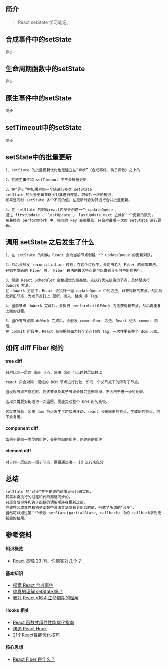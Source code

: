 ## 简介

> React setState 学习笔记。

## 合成事件中的setState

```
异步
```

## 生命周期函数中的setState

```
异步
```

## 原生事件中的setState

```
同步
```

## setTimeout中的setState

```
同步
```

## setState中的批量更新

```
1、setState 的批量更新优化也是建立在“异步”（合成事件、钩子函数）之上的

2、在原生事件和 setTimeout 中不会批量更新

3、在“异步”中如果对同一个值进行多次 setState ， 
setState 的批量更新策略会对其进行覆盖，取最后一次的执行，
如果是同时 setState 多个不同的值，在更新时会对其进行合并批量更新。

4、在 setState 的时候react内部会创建一个 updateQueue ，
通过 firstUpdate 、 lastUpdate 、 lastUpdate.next 去维护一个更新的队列，
在最终的 performWork 中，相同的 key 会被覆盖，只会对最后一次的 setState 进行更新。
```

## 调用 setState 之后发生了什么

```
1、在 setState 的时候，React 会为当前节点创建一个 updateQueue 的更新列队。

2、然后会触发 reconciliation 过程，在这个过程中，会使用名为 Fiber 的调度算法，开始生成新的 Fiber 树， Fiber 算法的最大特点是可以做到异步可中断的执行。

3、然后 React Scheduler 会根据优先级高低，先执行优先级高的节点，具体是执行 doWork 方法。
在 doWork 方法中，React 会执行一遍 updateQueue 中的方法，以获得新的节点。然后对比新旧节点，为老节点打上 更新、插入、替换 等 Tag。

4、当前节点 doWork 完成后，会执行 performUnitOfWork 方法获得新节点，然后再重复上面的过程。

5、当所有节点都 doWork 完成后，会触发 commitRoot 方法，React 进入 commit 阶段。
在 commit 阶段中，React 会根据前面为各个节点打的 Tag，一次性更新整个 dom 元素。
```

## 如何 diff Fiber 树的

#### tree diff

```
只对比同一层的 dom 节点，忽略 dom 节点的跨层级移动

react 只会对同一层级的 DOM 节点进行比较，即同一个父节点下的所有子节点。

当发现节点不存在时，则该节点及其子节点会被完全删除掉，不会用于进一步的比较。

这样只需要对树进行一次遍历，便能完成整个 DOM 树的比较。

这就意味着，如果 dom 节点发生了跨层级移动，react 会删除旧的节点，生成新的节点，而不会复用。
```

#### component diff

```
如果不是同一类型的组件，会删除旧的组件，创建新的组件
```

#### element diff

```
对于同一层级的一组子节点，需要通过唯一 id 进行来区分
```

## 总结

```
setState 的“异步”并不是说内部由异步代码实现，
其实本身执行的过程和代码都是同步的，
只是合成事件和钩子函数的调用顺序在更新之前，
导致在合成事件和钩子函数中没法立马拿到更新后的值，形式了所谓的“异步”，
当然可以通过第二个参数 setState(partialState, callback) 中的 callback拿到更新后的结果。
```

## 参考资料

#### 知识概览

- [React 灵魂 23 问，你能答对几个？](https://zhuanlan.zhihu.com/p/304213203)

#### 基本知识

- [探索 React 合成事件](https://juejin.cn/post/6897911576053940231)
- [你真的理解 setState 吗？](https://juejin.cn/post/6844903636749778958#heading-5)
- [我对 React v16.4 生命周期的理解](https://juejin.cn/post/6844903655372488712)

#### Hooks 相关

- [React 函数式组件性能优化指南](https://zhuanlan.zhihu.com/p/137302815)
- [烤透 React Hook](https://juejin.cn/post/6867745889184972814)
- [21个React性能优化技巧](https://www.infoq.cn/article/KVE8xtRs-uPphptq5LUz)

#### 核心思想

- [React Fiber 是什么？](https://github.com/WangYuLue/react-in-deep/blob/main/02.React%20Fiber%20%E6%98%AF%E4%BB%80%E4%B9%88%EF%BC%9F.md)

